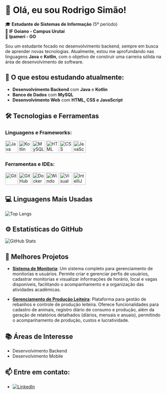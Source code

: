 # 👋 Olá, eu sou Rodrigo Simão!

🎓 **Estudante de Sistemas de Informação** (5º período)  
🏫 **IF Goiano - Campus Urutaí**  
📍 **Ipameri - GO**

Sou um estudante focado no desenvolvimento backend, sempre em busca de aprender novas tecnologias. Atualmente, estou me aprofundando nas linguagens **Java** e **Kotlin**, com o objetivo de construir uma carreira sólida na área de desenvolvimento de software.

## 🚀 O que estou estudando atualmente:
- **Desenvolvimento Backend** com **Java** e **Kotlin**
- **Banco de Dados** com **MySQL**
- **Desenvolvimento Web** com **HTML, CSS e JavaScript**

## 🛠 Tecnologias e Ferramentas

### Linguagens e Frameworks:
<p align="left">
  <img src="https://cdn.jsdelivr.net/gh/devicons/devicon/icons/java/java-original.svg" alt="Java" width="40" height="40"/>
  <img src="https://cdn.jsdelivr.net/gh/devicons/devicon/icons/kotlin/kotlin-original.svg" alt="Kotlin" width="40" height="40"/>
  <img src="https://cdn.jsdelivr.net/gh/devicons/devicon/icons/mysql/mysql-original.svg" alt="MySQL" width="40" height="40"/>
  <img src="https://cdn.jsdelivr.net/gh/devicons/devicon/icons/html5/html5-original.svg" alt="HTML" width="40" height="40"/>
  <img src="https://cdn.jsdelivr.net/gh/devicons/devicon/icons/css3/css3-original.svg" alt="CSS" width="40" height="40"/>
  <img src="https://cdn.jsdelivr.net/gh/devicons/devicon/icons/javascript/javascript-original.svg" alt="JavaScript" width="40" height="40"/>
</p>

### Ferramentas e IDEs:
<p align="left">
  <img src="https://cdn.jsdelivr.net/gh/devicons/devicon/icons/git/git-original.svg" alt="Git" width="40" height="40"/>
  <img src="https://cdn.jsdelivr.net/gh/devicons/devicon/icons/github/github-original.svg" alt="GitHub" width="40" height="40"/>
  <img src="https://cdn.jsdelivr.net/gh/devicons/devicon/icons/docker/docker-original.svg" alt="Docker" width="40" height="40"/>
  <img src="https://cdn.jsdelivr.net/gh/devicons/devicon/icons/windows8/windows8-original.svg" alt="Windows" width="40" height="40"/>
  <img src="https://cdn.jsdelivr.net/gh/devicons/devicon/icons/vscode/vscode-original.svg" alt="Visual Studio Code" width="40" height="40"/>
  <img src="https://cdn.jsdelivr.net/gh/devicons/devicon/icons/intellij/intellij-original.svg" alt="IntelliJ IDEA" width="40" height="40"/>
  </p>

## 💻 Linguagens Mais Usadas
![Top Langs](https://github-readme-stats.vercel.app/api/top-langs/?username=rodvpx&layout=compact&theme=radical)

## ⚙️ Estatísticas do GitHub
![GitHub Stats](https://github-readme-stats.vercel.app/api?username=rodvpx&show_icons=true&theme=radical)

## 📝 Melhores Projetos
- **[Sistema de Monitoria](https://github.com/rodvpx/SistemaMonitoriaB)**: Um sistema completo para gerenciamento de monitorias e usuários. Permite criar e gerenciar perfis de usuários, cadastrar monitorias e visualizar informações de horário, local e vagas disponíveis, facilitando o acompanhamento e a organização das atividades acadêmicas.

- **[Gerenciamento de Produção Leiteira](https://github.com/rodvpx/GerenciamentoProducaoLeiteira)**: Plataforma para gestão de rebanhos e controle de produção leiteira. Oferece funcionalidades para cadastro de animais, registro diário de consumo e produção, além da geração de relatórios detalhados (diários, mensais e anuais), permitindo o acompanhamento de produção, custos e lucratividade.

## 📚 Áreas de Interesse
- Desenvolvimento Backend
- Desenvolvimento Mobile

## 📫 Entre em contato:
- [![LinkedIn](https://img.shields.io/badge/LinkedIn-0077B5?style=for-the-badge&logo=linkedin&logoColor=white)](https://www.linkedin.com/in/rodrigo-simao-dev)
